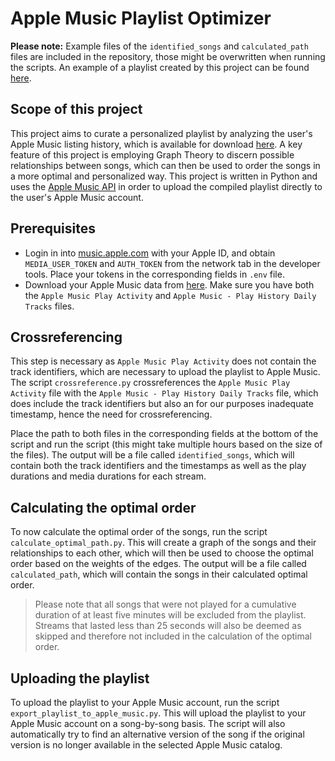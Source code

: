 # Apple Music Playlist Optimizer
**Please note:** Example files of the ```identified_songs``` and ```calculated_path``` files are included in the repository, those might be overwritten when running the scripts. An example of a playlist created by this project can be found [here](https://music.apple.com/de/playlist/sorted-songs-2024-01-22-18-32-39/pl.u-d2b08D2FMblGY25).
## Scope of this project
This project aims to curate a personalized playlist by analyzing the user's Apple Music listing history, which is available for download [here](https://privacy.apple.com/account). A key feature of this project is employing Graph Theory to discern possible relationships between songs, which can then be used to order the songs in a more optimal and personalized way. This project is written in Python and uses the [Apple Music API](https://developer.apple.com/documentation/applemusicapi) in order to upload the compiled playlist directly to the user's Apple Music account.

## Prerequisites
- Login in into [music.apple.com](https://music.apple.com/) with your Apple ID, and obtain ```MEDIA_USER_TOKEN``` and ```AUTH_TOKEN``` from the network tab in the developer tools. Place your tokens in the corresponding fields in ```.env``` file.
- Download your Apple Music data from [here](https://privacy.apple.com/account). Make sure you have both the ```Apple Music Play Activity``` and ```Apple Music - Play History Daily Tracks``` files. 

## Crossreferencing
This step is necessary as ```Apple Music Play Activity``` does not contain the track identifiers, which are necessary to upload the playlist to Apple Music. The script ```crossreference.py``` crossreferences the ```Apple Music Play Activity``` file with the ```Apple Music - Play History Daily Tracks``` file, which does include the track identifiers but also an for our purposes inadequate timestamp, hence the need for crossreferencing.

Place the path to both files in the corresponding fields at the bottom of the script and run the script (this might take multiple hours based on the size of the files). The output will be a file called ```identified_songs```, which will contain both the track identifiers and the timestamps as well as the play durations and media durations for each stream.

## Calculating the optimal order
To now calculate the optimal order of the songs, run the script ```calculate_optimal_path.py```. This will create a graph of the songs and their relationships to each other, which will then be used to choose the optimal order based on the weights of the edges. The output will be a file called ```calculated_path```, which will contain the songs in their calculated optimal order. 
>Please note that all songs that were not played for a cumulative duration of at least five minutes will be excluded from the playlist. Streams that lasted less than 25 seconds will also be deemed as skipped and therefore not included in the calculation of the optimal order.

## Uploading the playlist
To upload the playlist to your Apple Music account, run the script ```export_playlist_to_apple_music.py```. This will upload the playlist to your Apple Music account on a song-by-song basis. The script will also automatically try to find an alternative version of the song if the original version is no longer available in the selected Apple Music catalog.